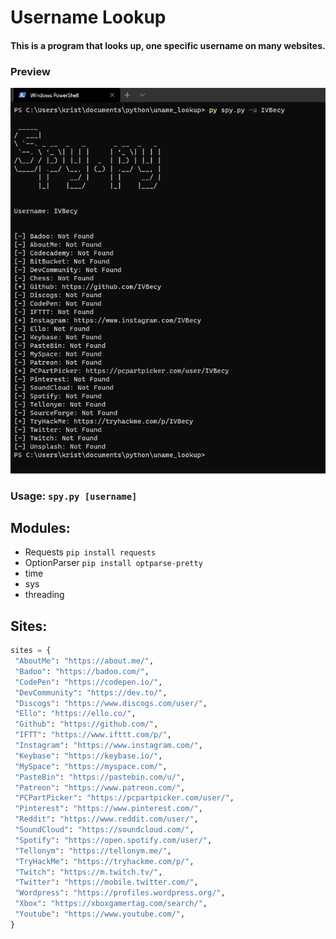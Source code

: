 # Username Lookup

 #### This is a program that looks up, one specific username on many websites.
 ### Preview
 ![Preview](images/uname.png)
 
 ### Usage: ```spy.py [username]```
 
 ## Modules:
 - Requests ```pip install requests```
 - OptionParser ```pip install optparse-pretty ```
 - time
 - sys
 - threading
 
 ## Sites:
 ```python
sites = {
  "AboutMe": "https://about.me/",
  "Badoo": "https://badoo.com/",
  "CodePen": "https://codepen.io/",
  "DevCommunity": "https://dev.to/",
  "Discogs": "https://www.discogs.com/user/",
  "Ello": "https://ello.co/",
  "Github": "https://github.com/",
  "IFTT": "https://www.ifttt.com/p/",
  "Instagram": "https://www.instagram.com/",
  "Keybase": "https://keybase.io/",
  "MySpace": "https://myspace.com/",
  "PasteBin": "https://pastebin.com/u/",
  "Patreon": "https://www.patreon.com/",
  "PCPartPicker": "https://pcpartpicker.com/user/",
  "Pinterest": "https://www.pinterest.com/",
  "Reddit": "https://www.reddit.com/user/",
  "SoundCloud": "https://soundcloud.com/",
  "Spotify": "https://open.spotify.com/user/",
  "Tellonym": "https://tellonym.me/",
  "TryHackMe": "https://tryhackme.com/p/",
  "Twitch": "https://m.twitch.tv/",
  "Twitter": "https://mobile.twitter.com/",
  "Wordpress": "https://profiles.wordpress.org/",
  "Xbox": "https://xboxgamertag.com/search/",
  "Youtube": "https://www.youtube.com/",
}
 ```
